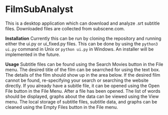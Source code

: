 # FilmSubAnalyst

This is a desktop application which can download and analyze .srt subtitle files. Downloaded files are collected from subscene.com.

**Installation**
Currently this can be run by cloning the repository and running either the ui.py or ui_fixed.py files. This can be done by using the `python3 ui.py` command in Unix or `python ui.py` in Windows. An installer will be implemented in the future.

**Usage**
Subtitle files can be found using the Search Movies button in the File menu. The desired title of the film can be searrched for using the text box. The details of the film should show up in the area below. If the desired film cannot be found, re-specifying your search or searching the website directly. If you already have a subitle file, it can be opened using the Open File button in the File Menu. 
After a file has been opened. The list of words should be displayed, graphs about the data can be viewed using the View menu.
The local storage of subtitle files, subtitle data, and graphs can be cleaned using the Empty Files button in the File menu.
